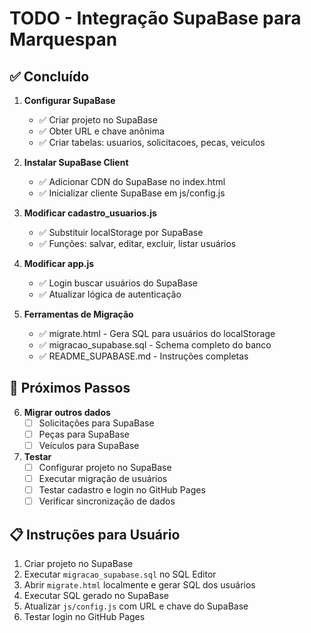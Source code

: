 # TODO - Integração SupaBase para Marquespan

## ✅ Concluído
1. **Configurar SupaBase**
   - ✅ Criar projeto no SupaBase
   - ✅ Obter URL e chave anônima
   - ✅ Criar tabelas: usuarios, solicitacoes, pecas, veiculos

2. **Instalar SupaBase Client**
   - ✅ Adicionar CDN do SupaBase no index.html
   - ✅ Inicializar cliente SupaBase em js/config.js

3. **Modificar cadastro_usuarios.js**
   - ✅ Substituir localStorage por SupaBase
   - ✅ Funções: salvar, editar, excluir, listar usuários

4. **Modificar app.js**
   - ✅ Login buscar usuários do SupaBase
   - ✅ Atualizar lógica de autenticação

5. **Ferramentas de Migração**
   - ✅ migrate.html - Gera SQL para usuários do localStorage
   - ✅ migracao_supabase.sql - Schema completo do banco
   - ✅ README_SUPABASE.md - Instruções completas

## 🔄 Próximos Passos
6. **Migrar outros dados**
   - [ ] Solicitações para SupaBase
   - [ ] Peças para SupaBase
   - [ ] Veículos para SupaBase

7. **Testar**
   - [ ] Configurar projeto no SupaBase
   - [ ] Executar migração de usuários
   - [ ] Testar cadastro e login no GitHub Pages
   - [ ] Verificar sincronização de dados

## 📋 Instruções para Usuário
1. Criar projeto no SupaBase
2. Executar `migracao_supabase.sql` no SQL Editor
3. Abrir `migrate.html` localmente e gerar SQL dos usuários
4. Executar SQL gerado no SupaBase
5. Atualizar `js/config.js` com URL e chave do SupaBase
6. Testar login no GitHub Pages
